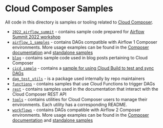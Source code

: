 # Cloud Composer Samples

All code in this directory is samples or tooling related to [Cloud Composer](https://cloud.google.com/composer). 

* [`2022_airflow_summit`](/composer/2022_airflow_summit) - contains sample code prepared for [Airflow Summit 2022 workshop](https://airflowsummit.org/sessions/2022/cloud-composer-workshop/)
* [`airflow_1_samples`](/composer/airflow_1_samples) - contains DAGs compatible with Airflow 1 Composer environments. More usage examples can be found in the [Composer documentation](https://cloud.google.com/composer/docs) and [standalone samples](https://cloud.google.com/composer/docs/samples)
* [`blog`](/composer/blog) - contains sample code used in blog posts pertaining to Cloud Composer
* [`cicd_sample`](/composer/cicd_sample) - contains a [sample for using Cloud Build to test and sync DAGs](https://cloud.google.com/composer/docs/dag-cicd-integration-guide)
* [`dag_test_utils`](/composer/dag_test_utils) - is a package used internally by repo maintainers
* [`functions`](/composer/functions) - contains samples that use Cloud Functions to trigger DAGs
* [`rest`](/composer/rest) - contains samples used in the documentation that interact with the Cloud Composer REST API
* [`tools`](/composer/tools) - contains utilities for Cloud Composer users to manage their environments. Each utility has a corresponding README.
* [`workflows`](/composer/workflows) - contains DAGs compatible with Airflow 2 Composer environments. More usage examples can be found in the [Composer documentation](https://cloud.google.com/composer/docs) and [standalone samples](https://cloud.google.com/composer/docs/samples)
